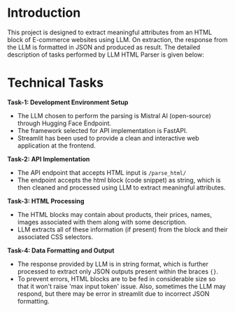 # Introduction

This project is designed to extract meaningful attributes from an HTML block of E-commerce websites using LLM. On extraction, the response from the LLM is formatted in JSON and produced as result.
The detailed description of tasks performed by LLM HTML Parser is given below: 

# Technical Tasks

**Task-1: Development Environment Setup**<br>
- The LLM chosen to perform the parsing is Mistral AI (open-source) through Hugging Face Endpoint.
- The framework selected for API implementation is FastAPI. 
- Streamlit has been used to provide a clean and interactive web application at the frontend.

**Task-2: API Implementation** <br>
- The API endpoint that accepts HTML input is `/parse_html/`
- The endpoint accepts the html block (code snippet) as string, which is then cleaned and processed using LLM to extract meaningful attributes.

**Task-3: HTML Processing**<br>
- The HTML blocks may contain about products, their prices, names, images associated with them along with some description.
- LLM extracts all of these information (if present) from the block and their associated CSS selectors.

**Task-4: Data Formatting and Output**<br>
- The response provided by LLM is in string format, which is further processed to extract only JSON outputs present within the braces `{}`.
- To prevent errors, HTML blocks are to be fed in considerable size so that it won't raise 'max input token' issue. Also, sometimes the LLM may respond, but there may be error in streamlit due to incorrect JSON formatting. 